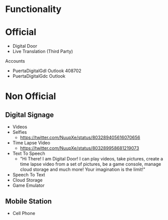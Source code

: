 # Functionality

# Official

- Digital Door
- Live Translation (Third Party)

Accounts

- PuertaDigitalGdl Outlook 408702
- PuertaDigitalGdc Outlook

# Non Official

## Digital Signage

- Videos
- Selfies
  - https://twitter.com/NuupXe/status/803289405616070656
- Time Lapse Video
  - https://twitter.com/NuupXe/status/803289958681219073
- Text To Speech
  - "Hi There! I am Digital Door! I can play videos, take pictures, create a time lapse video from a set of pictures, be a game console, manage cloud storage and much more! Your imagination is the limit!"
- Speech To Text
- Cloud Storage
- Game Emulator

## Mobile Station

- Cell Phone

